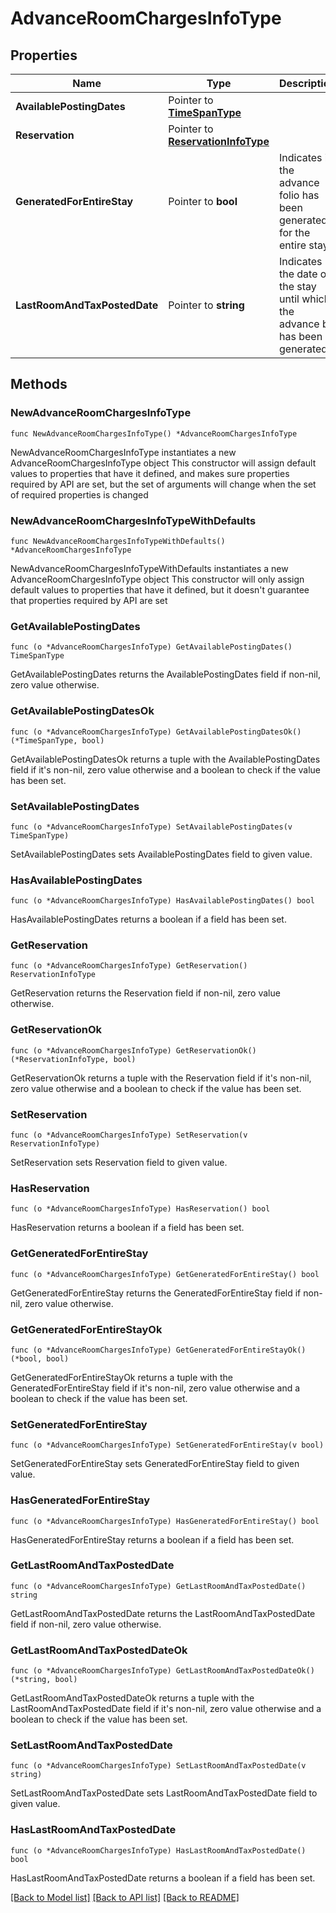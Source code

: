# AdvanceRoomChargesInfoType

## Properties

Name | Type | Description | Notes
------------ | ------------- | ------------- | -------------
**AvailablePostingDates** | Pointer to [**TimeSpanType**](TimeSpanType.md) |  | [optional] 
**Reservation** | Pointer to [**ReservationInfoType**](ReservationInfoType.md) |  | [optional] 
**GeneratedForEntireStay** | Pointer to **bool** | Indicates if the advance folio has been generated for the entire stay. | [optional] 
**LastRoomAndTaxPostedDate** | Pointer to **string** | Indicates the date of the stay until which the advance bill has been generated . | [optional] 

## Methods

### NewAdvanceRoomChargesInfoType

`func NewAdvanceRoomChargesInfoType() *AdvanceRoomChargesInfoType`

NewAdvanceRoomChargesInfoType instantiates a new AdvanceRoomChargesInfoType object
This constructor will assign default values to properties that have it defined,
and makes sure properties required by API are set, but the set of arguments
will change when the set of required properties is changed

### NewAdvanceRoomChargesInfoTypeWithDefaults

`func NewAdvanceRoomChargesInfoTypeWithDefaults() *AdvanceRoomChargesInfoType`

NewAdvanceRoomChargesInfoTypeWithDefaults instantiates a new AdvanceRoomChargesInfoType object
This constructor will only assign default values to properties that have it defined,
but it doesn't guarantee that properties required by API are set

### GetAvailablePostingDates

`func (o *AdvanceRoomChargesInfoType) GetAvailablePostingDates() TimeSpanType`

GetAvailablePostingDates returns the AvailablePostingDates field if non-nil, zero value otherwise.

### GetAvailablePostingDatesOk

`func (o *AdvanceRoomChargesInfoType) GetAvailablePostingDatesOk() (*TimeSpanType, bool)`

GetAvailablePostingDatesOk returns a tuple with the AvailablePostingDates field if it's non-nil, zero value otherwise
and a boolean to check if the value has been set.

### SetAvailablePostingDates

`func (o *AdvanceRoomChargesInfoType) SetAvailablePostingDates(v TimeSpanType)`

SetAvailablePostingDates sets AvailablePostingDates field to given value.

### HasAvailablePostingDates

`func (o *AdvanceRoomChargesInfoType) HasAvailablePostingDates() bool`

HasAvailablePostingDates returns a boolean if a field has been set.

### GetReservation

`func (o *AdvanceRoomChargesInfoType) GetReservation() ReservationInfoType`

GetReservation returns the Reservation field if non-nil, zero value otherwise.

### GetReservationOk

`func (o *AdvanceRoomChargesInfoType) GetReservationOk() (*ReservationInfoType, bool)`

GetReservationOk returns a tuple with the Reservation field if it's non-nil, zero value otherwise
and a boolean to check if the value has been set.

### SetReservation

`func (o *AdvanceRoomChargesInfoType) SetReservation(v ReservationInfoType)`

SetReservation sets Reservation field to given value.

### HasReservation

`func (o *AdvanceRoomChargesInfoType) HasReservation() bool`

HasReservation returns a boolean if a field has been set.

### GetGeneratedForEntireStay

`func (o *AdvanceRoomChargesInfoType) GetGeneratedForEntireStay() bool`

GetGeneratedForEntireStay returns the GeneratedForEntireStay field if non-nil, zero value otherwise.

### GetGeneratedForEntireStayOk

`func (o *AdvanceRoomChargesInfoType) GetGeneratedForEntireStayOk() (*bool, bool)`

GetGeneratedForEntireStayOk returns a tuple with the GeneratedForEntireStay field if it's non-nil, zero value otherwise
and a boolean to check if the value has been set.

### SetGeneratedForEntireStay

`func (o *AdvanceRoomChargesInfoType) SetGeneratedForEntireStay(v bool)`

SetGeneratedForEntireStay sets GeneratedForEntireStay field to given value.

### HasGeneratedForEntireStay

`func (o *AdvanceRoomChargesInfoType) HasGeneratedForEntireStay() bool`

HasGeneratedForEntireStay returns a boolean if a field has been set.

### GetLastRoomAndTaxPostedDate

`func (o *AdvanceRoomChargesInfoType) GetLastRoomAndTaxPostedDate() string`

GetLastRoomAndTaxPostedDate returns the LastRoomAndTaxPostedDate field if non-nil, zero value otherwise.

### GetLastRoomAndTaxPostedDateOk

`func (o *AdvanceRoomChargesInfoType) GetLastRoomAndTaxPostedDateOk() (*string, bool)`

GetLastRoomAndTaxPostedDateOk returns a tuple with the LastRoomAndTaxPostedDate field if it's non-nil, zero value otherwise
and a boolean to check if the value has been set.

### SetLastRoomAndTaxPostedDate

`func (o *AdvanceRoomChargesInfoType) SetLastRoomAndTaxPostedDate(v string)`

SetLastRoomAndTaxPostedDate sets LastRoomAndTaxPostedDate field to given value.

### HasLastRoomAndTaxPostedDate

`func (o *AdvanceRoomChargesInfoType) HasLastRoomAndTaxPostedDate() bool`

HasLastRoomAndTaxPostedDate returns a boolean if a field has been set.


[[Back to Model list]](../README.md#documentation-for-models) [[Back to API list]](../README.md#documentation-for-api-endpoints) [[Back to README]](../README.md)


